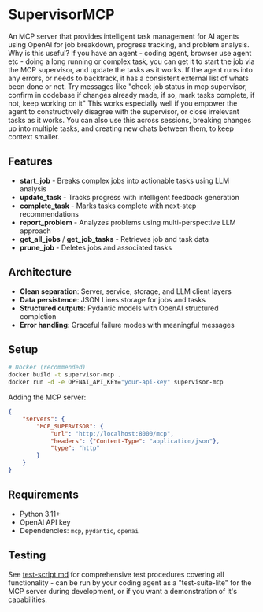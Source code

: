 # SupervisorMCP

An MCP server that provides intelligent task management for AI agents using OpenAI for job breakdown, progress tracking, and problem analysis.
Why is this useful? If you have an agent - coding agent, browser use agent etc - doing a long running or complex task, you can get it to start the job via the MCP supervisor, and update the tasks as it works.
If the agent runs into any errors, or needs to backtrack, it has a consistent external list of whats been done or not.
Try messages like "check job status in mcp supervisor, confirm in codebase if changes already made, if so, mark tasks complete, if not, keep working on it"
This works especially well if you empower the agent to constructively disagree with the supervisor, or close irrelevant tasks as it works.
You can also use this across sessions, breaking changes up into multiple tasks, and creating new chats between them, to keep context smaller.

## Features

- **start_job** - Breaks complex jobs into actionable tasks using LLM analysis
- **update_task** - Tracks progress with intelligent feedback generation  
- **complete_task** - Marks tasks complete with next-step recommendations
- **report_problem** - Analyzes problems using multi-perspective LLM approach
- **get_all_jobs** / **get_job_tasks** - Retrieves job and task data
- **prune_job** - Deletes jobs and associated tasks

## Architecture

- **Clean separation**: Server, service, storage, and LLM client layers
- **Data persistence**: JSON Lines storage for jobs and tasks
- **Structured outputs**: Pydantic models with OpenAI structured completion
- **Error handling**: Graceful failure modes with meaningful messages

## Setup

```bash
# Docker (recommended)
docker build -t supervisor-mcp .
docker run -d -e OPENAI_API_KEY="your-api-key" supervisor-mcp
```

Adding the MCP server:
```json
{
    "servers": {
        "MCP_SUPERVISOR": {
            "url": "http://localhost:8000/mcp",
            "headers": {"Content-Type": "application/json"},
            "type": "http"
        }
    }
}
```

## Requirements

- Python 3.11+
- OpenAI API key
- Dependencies: `mcp`, `pydantic`, `openai`

## Testing

See [test-script.md](./test-script.md) for comprehensive test procedures covering all functionality - can be run by your coding agent as a "test-suite-lite" for the MCP server during development, or if you want a demonstration of it's capabilities.

